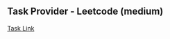 ## Task Provider - Leetcode (medium)

[Task Link](https://leetcode.com/problems/minimum-length-of-string-after-deleting-similar-ends/description/?envType=daily-question&envId=2024-03-05)